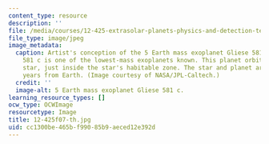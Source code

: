 ```yaml
---
content_type: resource
description: ''
file: /media/courses/12-425-extrasolar-planets-physics-and-detection-techniques-fall-2007/cc1300be465bf99085b9aeced12e392d_12-425f07-th.jpg
file_type: image/jpeg
image_metadata:
  caption: Artist's conception of the 5 Earth mass exoplanet Gliese 581 c. Gliese
    581 c is one of the lowest-mass exoplanets known. This planet orbits a red dwarf
    star, just inside the star's habitable zone. The star and planet are 20.5 light
    years from Earth. (Image courtesy of NASA/JPL-Caltech.)
  credit: ''
  image-alt: 5 Earth mass exoplanet Gliese 581 c.
learning_resource_types: []
ocw_type: OCWImage
resourcetype: Image
title: 12-425f07-th.jpg
uid: cc1300be-465b-f990-85b9-aeced12e392d
---
```

